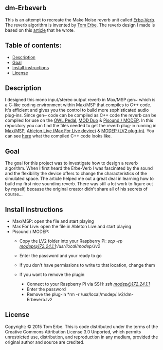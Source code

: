 ## dm-Erbeverb
This is an attempt to recreate the Make Noise reverb unit called [Erbe-Verb](http://www.makenoisemusic.com/modules/erbe-verb). The reverb algorithm is invented by [Tom Erbe](http://www.soundhack.com/). The reverb design I made is based on this [article](https://quod.lib.umich.edu/cgi/p/pod/dod-idx/building-the-erbe-verb-extending-the-feedback-delay-network.pdf?c=icmc;idno=bbp2372.2015.054;format=pdf) that he wrote.

## Table of contents:
- [Description](#Description)
- [Goal](#Goal)
- [Install instructions](#Install-instructions)
- [License](#License)

## Description
I designed this mono input/stereo output reverb in Max/MSP gen~ which is a C-like coding environment within Max/MSP that compiles to C++ code. It's efficient and gives you the control to build more sophisticated audio plug-ins. Since gen~ code can be compiled as C++ code the reverb can be compiled for use on the [OWL Pedal](https://www.rebeltech.org/product/owl-pedal/), [MOD Duo](https://www.moddevices.com/) & [Pisound / MODEP](https://blokas.io/modep/). In this repository you can find the files needed to get the reverb plug-in running in [Max/MSP](./max-msp), [Ableton Live (Max For Live device)](./max-for-live) & [MODEP (LV2 plug-in)](./modep). You can see [here](./modep/src/gen_exported.cpp) what the compiled C++ code looks like.

## Goal
The goal for this project was to investigate how to design a reverb algorithm. When I first heard the Erbe-Verb I was fascinated by the sound and the flexibility the device offers to change the characteristics of the simulated space. The article helped me out a great deal in learning how to build my first nice sounding reverb. There was still a lot work to figure out by myself, because the original creator didn't share all of his secrets of course...

## Install instructions
- Max/MSP: open the file and start playing
- Max For Live: open the file in Ableton Live and start playing
- Pisound / MODEP:
  - Copy the LV2 folder into your Raspberry Pi:
    *scp -rp <location of the original dm-Erbeverb.lv2> modep@172.24.1.1:/usr/local/modep/.lv2*
  - Enter the password and your ready to go
  - If you don't have permissions to write to that location, change them

  - If you want to remove the plugin:
    - Connect to your Raspberry Pi via SSH:
      *ssh modep@172.24.1.1*
    - Enter the password
    - Remove the plug-in
      *rm -r /usr/local/modep/.lv2/dm-Erbeverb.lv2

## License
Copyright: © 2015 Tom Erbe. This is code distributed under the terms of the Creative Commons Attribution License 3.0 Unported, which permits unrestricted use, distribution, and reproduction in any medium, provided the original author and source are credited.



